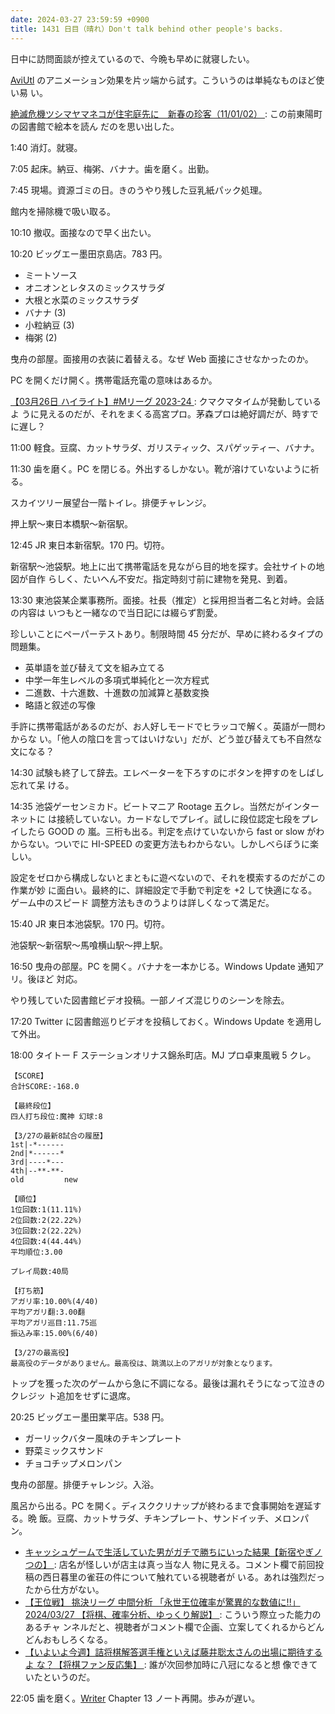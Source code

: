 ```yaml
---
date: 2024-03-27 23:59:59 +0900
title: 1431 日目（晴れ）Don't talk behind other people's backs.
---
```


日中に訪問面談が控えているので、今晩も早めに就寝したい。

[AviUtl] のアニメーション効果を片ッ端から試す。こういうのは単純なものほど使い易
い。

[絶滅危機ツシマヤマネコが住宅庭先に　新春の珍客（11/01/02）
](https://www.youtube.com/watch?v=0j3Z4IS50qo): この前東陽町の図書館で絵本を読ん
だのを思い出した。

1:40 消灯。就寝。

7:05 起床。納豆、梅粥、バナナ。歯を磨く。出勤。

7:45 現場。資源ゴミの日。きのうやり残した豆乳紙パック処理。

館内を掃除機で吸い取る。

10:10 撤収。面接なので早く出たい。

10:20 ビッグエー墨田京島店。783 円。

* ミートソース
* オニオンとレタスのミックスサラダ
* 大根と水菜のミックスサラダ
* バナナ (3)
* 小粒納豆 (3)
* 梅粥 (2)

曳舟の部屋。面接用の衣装に着替える。なぜ Web 面接にさせなかったのか。

PC を開くだけ開く。携帯電話充電の意味はあるか。

[【03月26日 ハイライト】#Mリーグ 2023-24
](https://www.youtube.com/watch?v=RH8DTYz7bm4): クマクマタイムが発動しているよ
うに見えるのだが、それをまくる高宮プロ。茅森プロは絶好調だが、時すでに遅し？

11:00 軽食。豆腐、カットサラダ、ガリスティック、スパゲッティー、バナナ。

11:30 歯を磨く。PC を閉じる。外出するしかない。靴が溶けていないように祈る。

スカイツリー展望台一階トイレ。排便チャレンジ。

押上駅～東日本橋駅～新宿駅。

12:45 JR 東日本新宿駅。170 円。切符。

新宿駅～池袋駅。地上に出て携帯電話を見ながら目的地を探す。会社サイトの地図が自作
らしく、たいへん不安だ。指定時刻寸前に建物を発見、到着。

13:30 東池袋某企業事務所。面接。社長（推定）と採用担当者二名と対峙。会話の内容は
いつもと一緒なので当日記には綴らず割愛。

珍しいことにペーパーテストあり。制限時間 45 分だが、早めに終わるタイプの問題集。

* 英単語を並び替えて文を組み立てる
* 中学一年生レベルの多項式単純化と一次方程式
* 二進数、十六進数、十進数の加減算と基数変換
* 略語と叙述の写像

手許に携帯電話があるのだが、お人好しモードでヒラッコで解く。英語が一問わからな
い。「他人の陰口を言ってはいけない」だが、どう並び替えても不自然な文になる？

14:30 試験も終了して辞去。エレベーターを下ろすのにボタンを押すのをしばし忘れて呆
ける。

14:35 池袋ゲーセンミカド。ビートマニア Rootage 五クレ。当然だがインターネットに
は接続していない。カードなしでプレイ。試しに段位認定七段をプレイしたら GOOD の
嵐。三桁も出る。判定を点けていないから fast or slow がわからない。ついでに
HI-SPEED の変更方法もわからない。しかしべらぼうに楽しい。

設定をゼロから構成しないとまともに遊べないので、それを模索するのだがこの作業が妙
に面白い。最終的に、詳細設定で手動で判定を +2 して快適になる。ゲーム中のスピード
調整方法もきのうよりは詳しくなって満足だ。

15:40 JR 東日本池袋駅。170 円。切符。

池袋駅～新宿駅～馬喰横山駅～押上駅。

16:50 曳舟の部屋。PC を開く。バナナを一本かじる。Windows Update 通知アリ。後ほど
対応。

やり残していた図書館ビデオ投稿。一部ノイズ混じりのシーンを除去。

17:20 Twitter に図書館巡りビデオを投稿しておく。Windows Update を適用して外出。
<blockquote class="twitter-tweet"
  data-conversation="none"
  data-theme="dark" data-media-max-width="480" data-align="center">
<a href="https://twitter.com/showa_yojyo/status/1772901254605185072"></a>
</blockquote>

18:00 タイトー F ステーションオリナス錦糸町店。MJ プロ卓東風戦 5 クレ。

```text
【SCORE】
合計SCORE:-168.0

【最終段位】
四人打ち段位:魔神 幻球:8

【3/27の最新8試合の履歴】
1st|-*------
2nd|*------*
3rd|----*---
4th|--**-**-
old         new

【順位】
1位回数:1(11.11%)
2位回数:2(22.22%)
3位回数:2(22.22%)
4位回数:4(44.44%)
平均順位:3.00

プレイ局数:40局

【打ち筋】
アガリ率:10.00%(4/40)
平均アガリ翻:3.00翻
平均アガリ巡目:11.75巡
振込み率:15.00%(6/40)

【3/27の最高役】
最高役のデータがありません。最高役は、跳満以上のアガリが対象となります。
```

トップを獲った次のゲームから急に不調になる。最後は漏れそうになって泣きのクレジッ
ト追加をせずに退席。

20:25 ビッグエー墨田業平店。538 円。

* ガーリックバター風味のチキンプレート
* 野菜ミックスサンド
* チョコチップメロンパン

曳舟の部屋。排便チャレンジ。入浴。

風呂から出る。PC を開く。ディスククリナップが終わるまで食事開始を遅延する。晩
飯。豆腐、カットサラダ、チキンプレート、サンドイッチ、メロンパン。

* [キャッシュゲームで生活していた男がガチで勝ちにいった結果【新宿やぎノつの】
  ](https://www.youtube.com/watch?v=rsUaBCEFUTM): 店名が怪しいが店主は真っ当な人
  物に見える。コメント欄で前回投稿の西日暮里の雀荘の件について触れている視聴者が
  いる。あれは強烈だったから仕方がない。
* [【王位戦】 挑決リーグ 中間分析 「永世王位確率が驚異的な数値に!!」 2024/03/27
  【将棋、確率分析、ゆっくり解説】
  ](https://www.youtube.com/watch?v=x_UuUbhSOBY): こういう際立った能力のあるチャ
  ンネルだと、視聴者がコメント欄で企画、立案してくれるからどんどんおもしろくなる。
* [【いよいよ今週】詰将棋解答選手権といえば藤井聡太さんの出場に期待するよ
  な？【将棋ファン反応集】
  ](https://www.youtube.com/watch?v=Gqi-8Vh-iJU): 誰が次回参加時に八冠になると想
  像できていたというのだ。

22:05 歯を磨く。[Writer] Chapter 13 ノート再開。歩みが遅い。

[AviUtl]: https://spring-fragrance.mints.ne.jp/aviutl/
[Writer]: https://documentation.libreoffice.org/en/english-documentation/writer/
